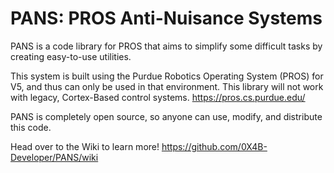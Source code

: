 # PANS: PROS Anti-Nuisance Systems
PANS is a code library for PROS that aims to simplify some difficult tasks by creating easy-to-use utilities.

This system is built using the Purdue Robotics Operating System (PROS) for V5, and thus can only be used in that environment.  This library will not work with legacy, Cortex-Based control systems.
https://pros.cs.purdue.edu/

PANS is completely open source, so anyone can use, modify, and distribute this code.

Head over to the Wiki to learn more!
https://github.com/0X4B-Developer/PANS/wiki
